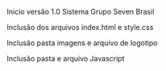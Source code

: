 Inicio versão 1.0 Sistema Grupo Seven Brasil

Inclusão dos arquivos index.html e style.css

Inclusão pasta imagens e arquivo de logotipo

Inclusão pasta e arquivo Javascript